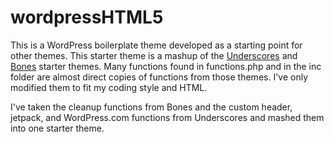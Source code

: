 wordpressHTML5
==============

This is a WordPress boilerplate theme developed as a starting point for other themes. This starter theme is a mashup of the [Underscores](http://underscores.me/) and [Bones](http://themble.com/bones/) starter themes. Many functions found in functions.php and in the inc folder are almost direct copies of functions from those themes. I've only modified them to fit my coding style and HTML. 

I've taken the cleanup functions from Bones and the custom header, jetpack, and WordPress.com functions from Underscores and mashed them into one starter theme.
